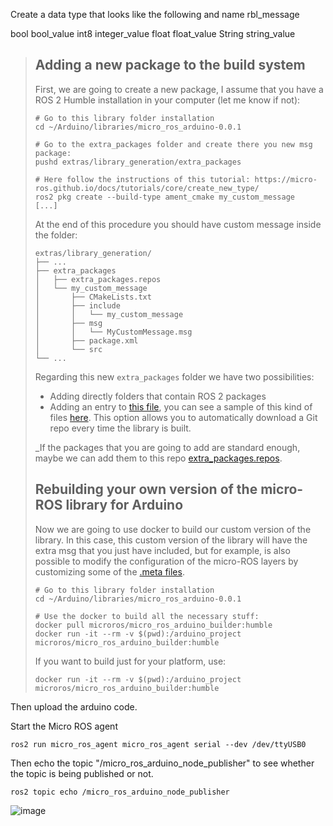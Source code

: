 Create a data type that looks like the following and name rbl_message

bool bool_value
int8 integer_value
float float_value
String string_value

> ## Adding a new package to the build system
> First, we are going to create a new package, I assume that you have a ROS 2 Humble installation in your computer (let me know if not):
> 
> ```shell
> # Go to this library folder installation
> cd ~/Arduino/libraries/micro_ros_arduino-0.0.1
> 
> # Go to the extra_packages folder and create there you new msg package:
> pushd extras/library_generation/extra_packages
> 
> # Here follow the instructions of this tutorial: https://micro-ros.github.io/docs/tutorials/core/create_new_type/
> ros2 pkg create --build-type ament_cmake my_custom_message
> [...]
> ```
> 
> At the end of this procedure you should have custom message inside the folder:
> 
> ```shell
> extras/library_generation/
> ├── ...
> ├── extra_packages
> │   ├── extra_packages.repos
> │   └── my_custom_message
> │       ├── CMakeLists.txt
> │       ├── include
> │       │   └── my_custom_message
> │       ├── msg
> │       │   └── MyCustomMessage.msg
> │       ├── package.xml
> │       └── src
> └── ...
> ```
> 
> Regarding this new `extra_packages` folder we have two possibilities:
> 
> * Adding directly folders that contain ROS 2 packages
> * Adding an entry to [this file](https://github.com/micro-ROS/micro_ros_arduino/blob/foxy/extras/library_generation/extra_packages/extra_packages.repos), you can see a sample of this kind of files [here](https://github.com/micro-ROS/micro_ros_setup/blob/foxy/config/agent_uros_packages.repos). This option allows you to automatically download a Git repo every time the library is built.
> 
> _If the packages that you are going to add are standard enough, maybe we can add them to this repo [extra_packages.repos](https://github.com/micro-ROS/micro_ros_arduino/blob/foxy/extras/library_generation/extra_packages/extra_packages.repos). 
> 
> ## Rebuilding your own version of the micro-ROS library for Arduino
> Now we are going to use docker to build our custom version of the library. In this case, this custom version of the library will have the extra msg that you just have included, but for example, is also possible to modify the configuration of the micro-ROS layers by customizing some of the [.meta files](https://github.com/micro-ROS/micro_ros_arduino/blob/foxy/extras/library_generation/colcon.meta).
> 
> ```shell
> # Go to this library folder installation
> cd ~/Arduino/libraries/micro_ros_arduino-0.0.1
> 
> # Use the docker to build all the necessary stuff:
> docker pull microros/micro_ros_arduino_builder:humble
> docker run -it --rm -v $(pwd):/arduino_project microros/micro_ros_arduino_builder:humble
> ```
> If you want to build just for your platform, use:
> 
> ```shell
> docker run -it --rm -v $(pwd):/arduino_project microros/micro_ros_arduino_builder:humble
> ```
> 
Then upload the arduino code.

Start the Micro ROS agent 
```
ros2 run micro_ros_agent micro_ros_agent serial --dev /dev/ttyUSB0
```
Then echo the topic "/micro_ros_arduino_node_publisher" to see whether the topic is being published or not.
```
ros2 topic echo /micro_ros_arduino_node_publisher 
```
![image](https://github.com/krishna4104/RigBetel_Labs_Micro_Ros/assets/140909916/0de66791-aa81-4839-8f9a-a415a909f042)
